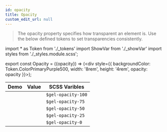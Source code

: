 ```yaml
---
id: opacity
title: Opacity
custom_edit_url: null
---
```

> The opacity property specifies how transparent an element is. Use the below defined tokens to set transparencies consistently.

import * as Token from './_tokens'
import ShowVar from './_showVar'
import styles from './_styles.module.scss';

export const Opacity = ({opacity}) => (<div style={{
    backgroundColor: Token.ColorPrimaryPurple500,
    width: '8rem',
    height: '4rem',
    opacity: opacity
  }}></div>);

| Demo | Value | SCSS Varibles 
|---|---|---|
| <div className={styles.opacityDemo}><Opacity opacity={Token.Opacity10} /></div> | <ShowVar code={Token.Opacity100} /> | `$gel-opacity-100`
| <div className={styles.opacityDemo}><Opacity opacity={Token.Opacity75} /></div>| <ShowVar code={Token.Opacity75} /> | `$gel-opacity-75`
| <div className={styles.opacityDemo}><Opacity opacity={Token.Opacity50} /></div> | <ShowVar code={Token.Opacity50} /> | `$gel-opacity-50`
| <div className={styles.opacityDemo}><Opacity opacity={Token.Opacity25} /></div> | <ShowVar code={Token.Opacity25} /> | `$gel-opacity-25`
| <div className={styles.opacityDemo}><Opacity opacity={Token.Opacity0} /></div> | <ShowVar code={Token.Opacity0} /> | `$gel-opacity-0`